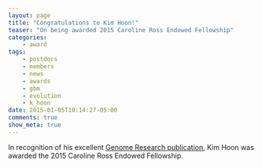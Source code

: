 ```yaml
---
layout: page
title: "Congratulations to Kim Hoon!"
teaser: "On being awarded 2015 Caroline Ross Endowed Fellowship"
categories:
    - award
tags:
    - postdocs
    - members
    - news
    - awards
    - gbm
    - evolution
    - k_hoon
date: 2015-01-05T10:14:27-05:00
comments: true
show_meta: true
---
```

 
In recognition of his excellent [Genome Research publication](http://www.ncbi.nlm.nih.gov/pubmed/?term=25650244), Kim Hoon was awarded the 2015 Caroline Ross Endowed Fellowship. 

